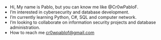 - Hi, My name is Pablo, but you can know me like @Cr0wPabloF.
- I’m interested in cybersecurity and database development.
- I’m currently learning Python, C#, SQL and computer network.
- I’m looking to collaborate on information security projects and database administration.
- How to reach me cr0wpablof@gmail.com
